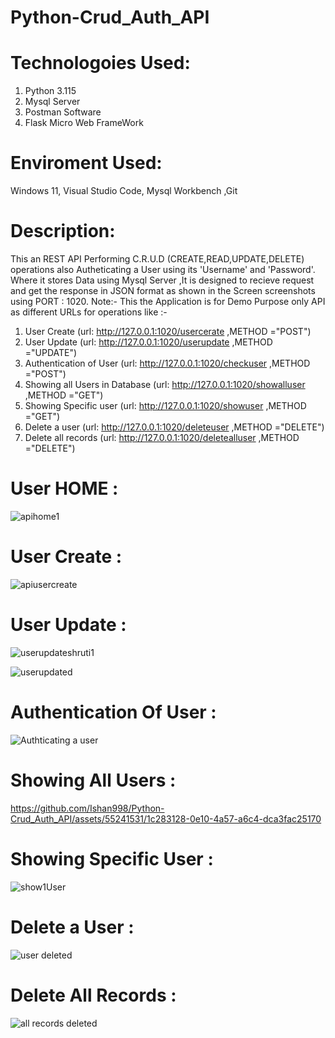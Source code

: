 # Python-Crud_Auth_API

# Technologoies Used: 
1) Python 3.115
2) Mysql Server
3) Postman Software
4) Flask Micro Web FrameWork

# Enviroment Used:
Windows 11, Visual Studio Code, Mysql Workbench ,Git

# Description:
This an REST API Performing C.R.U.D (CREATE,READ,UPDATE,DELETE) operations also Autheticating a User using its 'Username' and 'Password'. Where it stores Data using Mysql Server ,It is designed to recieve request and get the response in JSON format as shown in the Screen screenshots using PORT : 1020. Note:- This the Application is for Demo Purpose only
API as different URLs for operations like :-
1) User Create (url:  http://127.0.0.1:1020/usercerate ,METHOD ="POST")
2) User Update  (url:  http://127.0.0.1:1020/userupdate ,METHOD ="UPDATE")
3) Authentication of User (url:  http://127.0.0.1:1020/checkuser ,METHOD ="POST")
4) Showing all Users in Database (url:  http://127.0.0.1:1020/showalluser ,METHOD ="GET")
5) Showing Specific user (url:  http://127.0.0.1:1020/showuser ,METHOD ="GET")
6) Delete a user (url:  http://127.0.0.1:1020/deleteuser ,METHOD ="DELETE")
7) Delete all records (url:  http://127.0.0.1:1020/deletealluser ,METHOD ="DELETE")

# User HOME :

![apihome1](https://github.com/Ishan998/Python-Crud_Auth_API/assets/55241531/886205e1-bb50-4ccc-9e91-6c86fc4056f9)

# User Create :

![apiusercreate](https://github.com/Ishan998/Python-Crud_Auth_API/assets/55241531/ba1d1af0-a416-4665-aef3-5f59944952b0)

# User Update :
![userupdateshruti1](https://github.com/Ishan998/Python-Crud_Auth_API/assets/55241531/900b923c-933d-48f3-bf33-4538bc821b11)
 
![userupdated](https://github.com/Ishan998/Python-Crud_Auth_API/assets/55241531/3caf5810-769f-4344-991e-9c70bb199b39)

# Authentication Of User :

![Authticating a user](https://github.com/Ishan998/Python-Crud_Auth_API/assets/55241531/829afc3b-e8d9-4aab-8ac2-cdda9e678629)


# Showing All Users :

https://github.com/Ishan998/Python-Crud_Auth_API/assets/55241531/1c283128-0e10-4a57-a6c4-dca3fac25170

# Showing Specific User :

![show1User](https://github.com/Ishan998/Python-Crud_Auth_API/assets/55241531/192aba77-902c-4867-9322-1824f6e26edb)

# Delete a User :
![user deleted](https://github.com/Ishan998/Python-Crud_Auth_API/assets/55241531/63ef330c-7b7f-4324-bfa0-bc533ca94648)

# Delete All Records :

![all records deleted](https://github.com/Ishan998/Python-Crud_Auth_API/assets/55241531/f3de3528-63ee-4a01-b27b-41442353b920)
